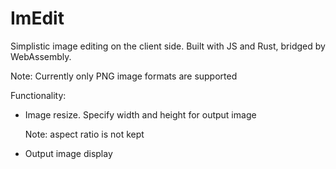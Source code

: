 # ImEdit

Simplistic image editing on the client side.
Built with JS and Rust, bridged by WebAssembly.

Note: Currently only PNG image formats are supported

Functionality:
- Image resize. Specify width and height for output image
  
  Note: aspect ratio is not kept
- Output image display
